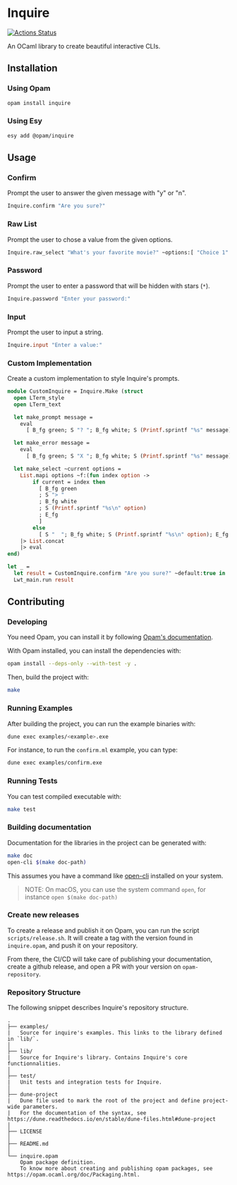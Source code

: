 # Inquire

[![Actions Status](https://github.com/tmattio/inquire/workflows/CI/badge.svg)](https://github.com/tmattio/inquire/actions)

An OCaml library to create beautiful interactive CLIs.

## Installation

### Using Opam

```bash
opam install inquire
```

### Using Esy

```bash
esy add @opam/inquire
```

## Usage

### Confirm

Prompt the user to answer the given message with "y" or "n".

```ocaml
Inquire.confirm "Are you sure?"
```

### Raw List

Prompt the user to chose a value from the given options.

```ocaml
Inquire.raw_select "What's your favorite movie?" ~options:[ "Choice 1" ; "Choice 2" ]
```

### Password

Prompt the user to enter a password that will be hidden with stars (`*`).

```ocaml
Inquire.password "Enter your password:"
```

### Input

Prompt the user to input a string.

```ocaml
Inquire.input "Enter a value:"
```

### Custom Implementation

Create a custom implementation to style Inquire's prompts.

```ocaml
module CustomInquire = Inquire.Make (struct
  open LTerm_style
  open LTerm_text

  let make_prompt message =
    eval
      [ B_fg green; S "? "; B_fg white; S (Printf.sprintf "%s" message); E_fg ]

  let make_error message =
    eval
      [ B_fg green; S "X "; B_fg white; S (Printf.sprintf "%s" message); E_fg ]

  let make_select ~current options =
    List.mapi options ~f:(fun index option ->
        if current = index then
          [ B_fg green
          ; S "> "
          ; B_fg white
          ; S (Printf.sprintf "%s\n" option)
          ; E_fg
          ]
        else
          [ S "  "; B_fg white; S (Printf.sprintf "%s\n" option); E_fg ])
    |> List.concat
    |> eval
end)

let _ =
  let result = CustomInquire.confirm "Are you sure?" ~default:true in
  Lwt_main.run result
```

## Contributing

### Developing

You need Opam, you can install it by following [Opam's documentation](https://opam.ocaml.org/doc/Install.html).

With Opam installed, you can install the dependencies with:

```bash
opam install --deps-only --with-test -y .
```

Then, build the project with:

```bash
make
```

### Running Examples

After building the project, you can run the example binaries with:

```bash
dune exec examples/<example>.exe
```

For instance, to run the `confirm.ml` example, you can type:

```bash
dune exec examples/confirm.exe
```

### Running Tests

You can test compiled executable with:

```bash
make test
```

### Building documentation

Documentation for the libraries in the project can be generated with:

```bash
make doc
open-cli $(make doc-path)
```

This assumes you have a command like [open-cli](https://github.com/sindresorhus/open-cli) installed on your system.

> NOTE: On macOS, you can use the system command `open`, for instance `open $(make doc-path)`

### Create new releases

To create a release and publish it on Opam, you can run the script `scripts/release.sh`. It will create a tag with the version found in `inquire.opam`, and push it on your repository.

From there, the CI/CD will take care of publishing your documentation, create a github release, and open a PR with your version on `opam-repository`.

### Repository Structure

The following snippet describes Inquire's repository structure.

```text
.
├── examples/
|   Source for inquire's examples. This links to the library defined in `lib/`.
│
├── lib/
|   Source for Inquire's library. Contains Inquire's core functionnalities.
│
├── test/
|   Unit tests and integration tests for Inquire.
│
├── dune-project
|   Dune file used to mark the root of the project and define project-wide parameters.
|   For the documentation of the syntax, see https://dune.readthedocs.io/en/stable/dune-files.html#dune-project
│
├── LICENSE
│
├── README.md
│
└── inquire.opam
    Opam package definition.
    To know more about creating and publishing opam packages, see https://opam.ocaml.org/doc/Packaging.html.
```
